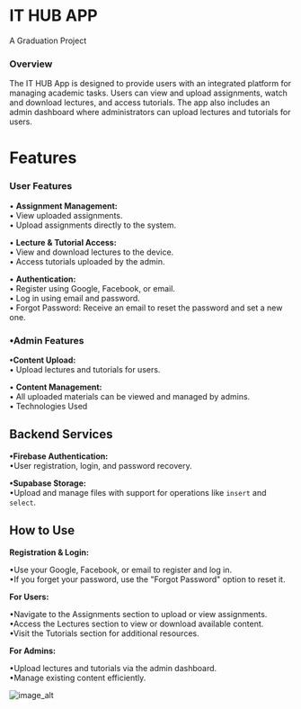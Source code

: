 # IT HUB APP

A Graduation Project

### Overview

The IT HUB App is designed to provide users with an integrated platform for managing academic tasks. Users can view and upload assignments, watch and download lectures, and access tutorials. The app also includes an admin dashboard where administrators can upload lectures and tutorials for users.

# Features



### User Features

•  **Assignment Management:**\
     •  View uploaded assignments.\
     •  Upload assignments directly to the system.
     
•    **Lecture & Tutorial Access:**\
•  View and download lectures to the device.\
•  Access tutorials uploaded by the admin.

•    **Authentication:**\
•  Register using Google, Facebook, or email.\
•  Log in using email and password.\
•  Forgot Password: Receive an email to reset the password and set a new one.

### •Admin Features

**•Content Upload:**\
• Upload lectures and tutorials for users.

• **Content Management:**\
• All uploaded materials can be viewed and managed by admins.\
• Technologies Used
## Backend Services

**•Firebase Authentication:**\
•User registration, login, and password recovery.

**•Supabase Storage:**\
•Upload and manage files with support for operations like `insert` and `select`.

## How to Use
**Registration & Login:**

•Use your Google, Facebook, or email to register and log in.\
•If you forget your password, use the "Forgot Password" option to reset it.

**For Users:**

•Navigate to the Assignments section to upload or view assignments.\
•Access the Lectures section to view or download available content.\
•Visit the Tutorials section for additional resources.

**For Admins:**

•Upload lectures and tutorials via the admin dashboard.\
•Manage existing content efficiently.

![image_alt](https://github.com/YaHyARamadan/graduation-App/blob/main/Shot%20(8).png?raw=true)
